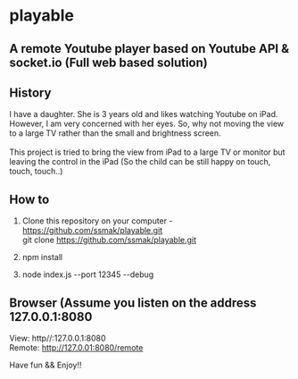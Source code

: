 # playable
## A remote Youtube player based on Youtube API & socket.io (Full web based solution)

## History
I have a daughter. She is 3 years old and likes watching Youtube on iPad.
However, I am very concerned with her eyes. So, why not moving the view
to a large TV rather than the small and brightness screen.<br /><br />
This project is tried to bring the view from iPad to a large TV or monitor but
leaving the control in the iPad (So the child can be still happy on touch, touch, touch..)

## How to
1) Clone this repository on your computer - https://github.com/ssmak/playable.git<br />
git clone https://github.com/ssmak/playable.git<br />

2) npm install

3) node index.js --port 12345 --debug

## Browser (Assume you listen on the address 127.0.0.1:8080
View: http//:127.0.0.1:8080<br />
Remote: http://127.0.01:8080/remote

Have fun && Enjoy!!
